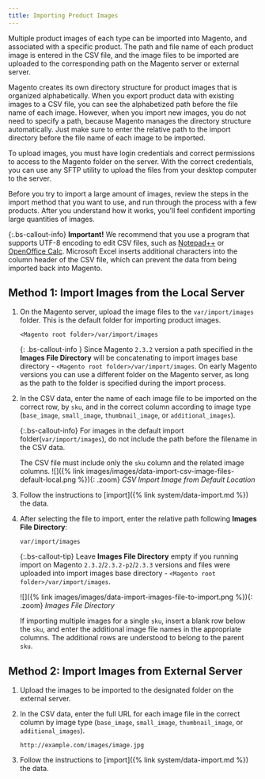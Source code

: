 ```yaml
---
title: Importing Product Images
---
```


Multiple product images of each type can be imported into Magento, and associated with a specific product. The path and file name of each product image is entered in the CSV file, and the image files to be imported are uploaded to the corresponding path on the Magento server or external server.

Magento creates its own directory structure for product images that is organized alphabetically. When you export product data with existing images to a CSV file, you can see the alphabetized path before the file name of each image. However, when you import new images, you do not need to specify a path, because Magento manages the directory structure automatically. Just make sure to enter the relative path to the import directory before the file name of each image to be imported.

To upload images, you must have login credentials and correct permissions to access to the Magento folder on the server. With the correct credentials, you can use any SFTP utility to upload the files from your desktop computer to the server.

Before you try to import a large amount of images, review the steps in the import method that you want to use, and run through the process with a few products. After you understand how it works, you’ll feel confident importing large quantities of images.

{:.bs-callout-info}
**Important!** 
We recommend that you use a program that supports UTF-8 encoding to edit CSV files, such as [Notepad++][1] or [OpenOffice Calc][2]. Microsoft Excel inserts additional characters into the column header of the CSV file, which can prevent the data from being imported back into Magento.

## Method 1: Import Images from the Local Server

1.  On the Magento server, upload the image files to the `var/import/images` folder. This is the default folder for importing product images.

    ```
    <Magento root folder>/var/import/images
    ```

    {: .bs-callout-info }
    Since Magento `2.3.2` version a path specified in the **Images File Directory** will be concatenating to import images base directory - `<Magento root folder>/var/import/images`. On early Magento versions you can use a different folder on the Magento server, as long as the path to the folder is specified during the import process.

1.  In the CSV data, enter the name of each image file to be imported on the correct row, by `sku`, and in the correct column according to image type (`base_image`, `small_image`, `thumbnail_image`, or `additional_images`).

    {:.bs-callout-info}
    For images in the default import folder(`var/import/images`), do not include the path before the filename in the CSV data.

    The CSV file must include only the `sku` column and the related image columns. ![]({% link images/images/data-import-csv-image-files-default-local.png %}){: .zoom}
    _CSV Import Image from Default Location_

1.  Follow the instructions to [import]({% link system/data-import.md %}) the data.

1.  After selecting the file to import, enter the relative path following **Images File Directory**:

    ```
    var/import/images
    ```

    {:.bs-callout-tip}
    Leave **Images File Directory** empty if you running import on Magento `2.3.2`/`2.3.2-p2`/`2.3.3` versions and files were uploaded into import images base directory - `<Magento root folder>/var/import/images`.

    ![]({% link images/images/data-import-images-file-to-import.png %}){: .zoom}
    _Images File Directory_

    If importing multiple images for a single `sku`, insert a blank row below the `sku`, and enter the additional image file names in the appropriate columns. The additional rows are understood to belong to the parent `sku`.

## Method 2: Import Images from External Server

1.  Upload the images to be imported to the designated folder on the external server.

1.  In the CSV data, enter the full URL for each image file in the correct column by image type (`base_image`, `small_image`, `thumbnail_image`, or `additional_images`).

    ```
    http://example.com/images/image.jpg
    ```

1.  Follow the instructions to [import]({% link system/data-import.md %}) the data.

[1]: http://notepad-plus-plus.org/
[2]: https://www.openoffice.org/
